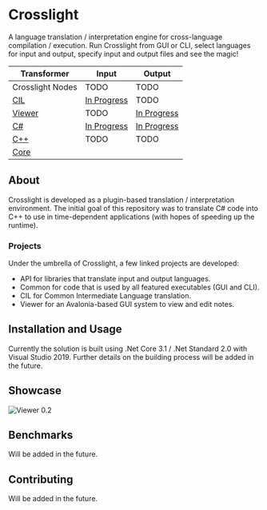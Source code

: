 # Crosslight

A language translation / interpretation engine for cross-language compilation / execution. Run Crosslight from GUI or CLI, select languages for input and output, specify input and output files and see the magic!

| Transformer | Input | Output |
|-|-|-|
| Crosslight Nodes | TODO | TODO |
| [CIL](https://github.com/mcmikecreations/Crosslight/projects/1) | [In Progress](https://github.com/mcmikecreations/Crosslight/issues?q=is%3Aopen+is%3Aissue+project%3Amcmikecreations%2FCrosslight%2F1+label%3Ainput) | TODO |
| [Viewer](https://github.com/mcmikecreations/Crosslight/projects/2) | TODO | [In Progress](https://github.com/mcmikecreations/Crosslight/issues?q=is%3Aopen+is%3Aissue+project%3Amcmikecreations%2FCrosslight%2F2+label%3Aoutput) |
| [C#](https://github.com/mcmikecreations/Crosslight/projects/5) | [In Progress](https://github.com/mcmikecreations/Crosslight/issues?q=is%3Aopen+is%3Aissue+project%3Amcmikecreations%2FCrosslight%2F5+label%3Ainput) | [In Progress](https://github.com/mcmikecreations/Crosslight/issues?q=is%3Aopen+is%3Aissue+project%3Amcmikecreations%2FCrosslight%2F5+label%3Aoutput) |
| [C++](https://github.com/mcmikecreations/Crosslight/projects/3) | TODO | TODO |
| [Core](https://github.com/mcmikecreations/Crosslight/projects/4) | | |

## About

Crosslight is developed as a plugin-based translation / interpretation environment. The initial goal of this repository was to translate C# code into C++ to use in time-dependent applications (with hopes of speeding up the runtime).

### Projects

Under the umbrella of Crosslight, a few linked projects are developed:
- API for libraries that translate input and output languages.
- Common for code that is used by all featured executables (GUI and CLI).
- CIL for Common Intermediate Language translation.
- Viewer for an Avalonia-based GUI system to view and edit notes.

## Installation and Usage

Currently the solution is built using .Net Core 3.1 / .Net Standard 2.0 with Visual Studio 2019. Further details on the building process will be added in the future.

## Showcase

![Viewer 0.2](https://github.com/mcmikecreations/Crosslight/blob/master/docs/crosslight_viewer_0_2.png)

## Benchmarks

Will be added in the future.

## Contributing

Will be added in the future.
